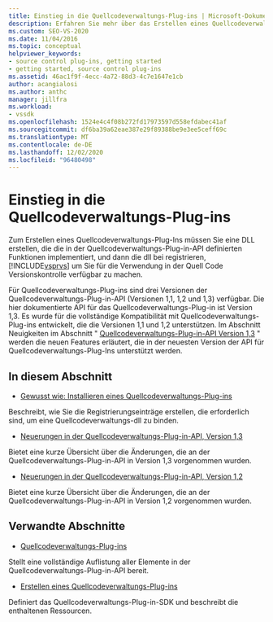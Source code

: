 ```yaml
---
title: Einstieg in die Quellcodeverwaltungs-Plug-ins | Microsoft-Dokumentation
description: Erfahren Sie mehr über das Erstellen eines Quellcodeverwaltungs-Plug-ins, das die in der Quellcodeverwaltungs-Plug-in-API definierten Funktionen zur Verwendung in der Quell Code Versionskontrolle implementiert.
ms.custom: SEO-VS-2020
ms.date: 11/04/2016
ms.topic: conceptual
helpviewer_keywords:
- source control plug-ins, getting started
- getting started, source control plug-ins
ms.assetid: 46ac1f9f-4ecc-4a72-88d3-4c7e1647e1cb
author: acangialosi
ms.author: anthc
manager: jillfra
ms.workload:
- vssdk
ms.openlocfilehash: 1524e4c4f08b272fd17973597d558efdabec41af
ms.sourcegitcommit: df6ba39a62eae387e29f89388be9e3ee5ceff69c
ms.translationtype: MT
ms.contentlocale: de-DE
ms.lasthandoff: 12/02/2020
ms.locfileid: "96480498"
---
```

# <a name="get-started-with-source-control-plug-ins"></a>Einstieg in die Quellcodeverwaltungs-Plug-ins
Zum Erstellen eines Quellcodeverwaltungs-Plug-Ins müssen Sie eine DLL erstellen, die die in der Quellcodeverwaltungs-Plug-in-API definierten Funktionen implementiert, und dann die dll bei registrieren, [!INCLUDE[vsprvs](../../code-quality/includes/vsprvs_md.md)] um Sie für die Verwendung in der Quell Code Versionskontrolle verfügbar zu machen.

 Für Quellcodeverwaltungs-Plug-ins sind drei Versionen der Quellcodeverwaltungs-Plug-in-API (Versionen 1,1, 1,2 und 1,3) verfügbar. Die hier dokumentierte API für das Quellcodeverwaltungs-Plug-in ist Version 1,3. Es wurde für die vollständige Kompatibilität mit Quellcodeverwaltungs-Plug-ins entwickelt, die die Versionen 1,1 und 1,2 unterstützen. Im Abschnitt Neuigkeiten im Abschnitt " [Quellcodeverwaltungs-Plug-in-API Version 1,3](../../extensibility/internals/what-s-new-in-the-source-control-plug-in-api-version-1-3.md) " werden die neuen Features erläutert, die in der neuesten Version der API für Quellcodeverwaltungs-Plug-Ins unterstützt werden.

## <a name="in-this-section"></a>In diesem Abschnitt
- [Gewusst wie: Installieren eines Quellcodeverwaltungs-Plug-ins](../../extensibility/internals/how-to-install-a-source-control-plug-in.md)

 Beschreibt, wie Sie die Registrierungseinträge erstellen, die erforderlich sind, um eine Quellcodeverwaltungs-dll zu binden.

- [Neuerungen in der Quellcodeverwaltungs-Plug-in-API, Version 1,3](../../extensibility/internals/what-s-new-in-the-source-control-plug-in-api-version-1-3.md)

 Bietet eine kurze Übersicht über die Änderungen, die an der Quellcodeverwaltungs-Plug-in-API in Version 1,3 vorgenommen wurden.

- [Neuerungen in der Quellcodeverwaltungs-Plug-in-API, Version 1,2](../../extensibility/internals/what-s-new-in-the-source-control-plug-in-api-version-1-2.md)

 Bietet eine kurze Übersicht über die Änderungen, die an der Quellcodeverwaltungs-Plug-in-API in Version 1,2 vorgenommen wurden.

## <a name="related-sections"></a>Verwandte Abschnitte
- [Quellcodeverwaltungs-Plug-ins](../../extensibility/source-control-plug-ins.md)

 Stellt eine vollständige Auflistung aller Elemente in der Quellcodeverwaltungs-Plug-in-API bereit.

- [Erstellen eines Quellcodeverwaltungs-Plug-ins](../../extensibility/internals/creating-a-source-control-plug-in.md)

 Definiert das Quellcodeverwaltungs-Plug-in-SDK und beschreibt die enthaltenen Ressourcen.
